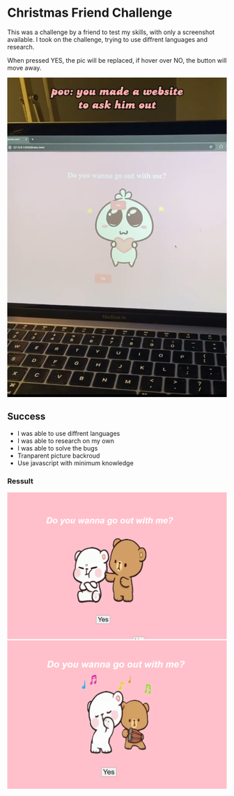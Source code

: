 # Christmas Friend Challenge
This was a challenge by a friend to test my skills, with only a screenshot available. I took on the challenge, trying to use diffrent languages and research.

When pressed YES, the pic will be replaced, if hover over NO, the button will move away. 

![Screenshot](images/example.jpg)

## Success
- I was able to use diffrent languages
- I was able to research on my own
- I was able to solve the bugs
- Tranparent picture backroud
- Use javascript with minimum knowledge

### Ressult

![Screenshot](images/Results.png)
![Screenshot](images/example2.png)